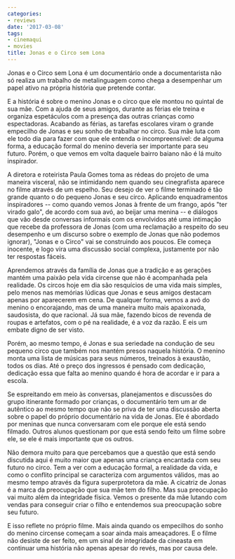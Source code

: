 ```yaml
---
categories:
- reviews
date: '2017-03-08'
tags:
- cinemaqui
- movies
title: Jonas e o Circo sem Lona
---
```


Jonas e o Circo sem Lona é um documentário onde a documentarista não só realiza um trabalho de metalinguagem como chega a desempenhar um papel ativo na própria história que pretende contar.

E a história é sobre o menino Jonas e o circo que ele montou no quintal de sua mãe. Com a ajuda de seus amigos, durante as férias ele treina e organiza espetáculos com a presença das outras crianças como espectadoras. Acabando as férias, as tarefas escolares viram o grande empecilho de Jonas e seu sonho de trabalhar no circo. Sua mãe luta com ele todo dia para fazer com que ele entenda o incompreensível: de alguma forma, a educação formal do menino deveria ser importante para seu futuro. Porém, o que vemos em volta daquele bairro baiano não é lá muito inspirador.

A diretora e roteirista Paula Gomes toma as rédeas do projeto de uma maneira visceral, não se intimidando nem quando seu cinegrafista aparece no filme através de um espelho. Seu desejo de ver o filme terminado é tão grande quanto o do pequeno Jonas e seu circo. Aplicando enquadramentos inspiradores -- como quando vemos Jonas à frente de um frango, após "ter virado galo", de acordo com sua avó, ao beijar uma menina -- e diálogos que vão desde conversas informais com os envolvidos até uma intimação que recebe da professora de Jonas (com uma reclamação a respeito do seu desempenho e um discurso sobre o exemplo de Jonas que não podemos ignorar), "Jonas e o Circo" vai se construindo aos poucos. Ele começa inocente, e logo vira uma discussão social complexa, justamente por não ter respostas fáceis.

Aprendemos através da família de Jonas que a tradição e as gerações mantém uma paixão pela vida circense que não é acompanhada pela realidade. Os circos hoje em dia são resquícios de uma vida mais simples, pelo menos nas memórias lúdicas que Jonas e seus amigos destacam apenas por aparecerem em cena. De qualquer forma, vemos a avó do menino o encorajando, mas de uma maneira muito mais apaixonada, saudosista, do que racional. Já sua mãe, fazendo bicos de revenda de roupas e artefatos, com o pé na realidade, é a voz da razão. E eis um embate digno de ser visto.

Porém, ao mesmo tempo, é Jonas e sua seriedade na condução de seu pequeno circo que também nos mantém presos naquela história. O menino monta uma lista de músicas para seus números, treinados à exaustão, todos os dias. Até o preço dos ingressos é pensado com dedicação, dedicação essa que falta ao menino quando é hora de acordar e ir para a escola.

Se espreitando em meio às conversas, planejamentos e discussões do grupo itinerante formado por crianças, o documentário tem um ar de autêntico ao mesmo tempo que não se priva de ter uma discussão aberta sobre o papel do próprio documentário na vida de Jonas. Ele é abordado por meninas que nunca conversaram com ele porque ele está sendo filmado. Outros alunos questionam por que está sendo feito um filme sobre ele, se ele é mais importante que os outros.

Não demora muito para que percebamos que a questão que está sendo discutida aqui é muito maior que apenas uma criança encantada com seu futuro no circo. Tem a ver com a educação formal, a realidade da vida, e como o conflito principal se caracteriza com argumentos válidos, mas ao mesmo tempo através da figura superprotetora da mãe. A cicatriz de Jonas é a marca da preocupação que sua mãe tem do filho. Mas sua preocupação vai muito além da integridade física. Vemos o presente da mãe lutando com vendas para conseguir criar o filho e entendemos sua preocupação sobre seu futuro.

E isso reflete no próprio filme. Mais ainda quando os empecilhos do sonho do menino circense começam a soar ainda mais ameaçadores. E o filme não desiste de ser feito, em um sinal de integridade da cineasta em continuar uma história não apenas apesar do revés, mas por causa dele.